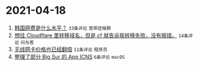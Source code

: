 # 2021-04-18

1. [韩国网费是什么水平？](https://www.v2ex.com/t/771392) `33条评论` `宽带症候群`
1. [想往 Cloudflare 里转移域名，但是 cf 就告诉我转移失败，没有报错。](https://www.v2ex.com/t/771388) `14条评论` `问与答`
1. [无线网卡价格也已经翻倍](https://www.v2ex.com/t/771396) `11条评论` `程序员`
1. [整理了部分 Big Sur 的 App ICNS](https://www.v2ex.com/t/771387) `6条评论` `macOS`
